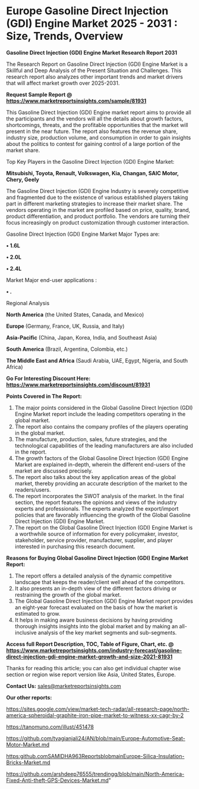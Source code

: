 # Europe Gasoline Direct Injection (GDI) Engine Market 2025 - 2031 : Size, Trends, Overview

<strong>Gasoline Direct Injection (GDI) Engine Market Research Report 2031</strong>

The Research Report on Gasoline Direct Injection (GDI) Engine Market is a Skillful and Deep Analysis of the Present Situation and Challenges. This research report also analyzes other important trends and market drivers that will affect market growth over 2025-2031.

<strong>Request Sample Report @ <a href=https://www.marketreportsinsights.com/sample/81931>https://www.marketreportsinsights.com/sample/81931</a></strong>

This Gasoline Direct Injection (GDI) Engine market report aims to provide all the participants and the vendors will all the details about growth factors, shortcomings, threats, and the profitable opportunities that the market will present in the near future. The report also features the revenue share, industry size, production volume, and consumption in order to gain insights about the politics to contest for gaining control of a large portion of the market share.

Top Key Players in the Gasoline Direct Injection (GDI) Engine Market:

<strong>Mitsubishi, Toyota, Renault, Volkswagen, Kia, Changan, SAIC Motor, Chery, Geely</strong>

The Gasoline Direct Injection (GDI) Engine Industry is severely competitive and fragmented due to the existence of various established players taking part in different marketing strategies to increase their market share. The vendors operating in the market are profiled based on price, quality, brand, product differentiation, and product portfolio. The vendors are turning their focus increasingly on product customization through customer interaction.

Gasoline Direct Injection (GDI) Engine Market Major Types are:

<strong>• 1.6L

• 2.0L

• 2.4L</strong>

Market Major end-user applications :

<strong>• .</strong>

Regional Analysis

</u><strong><b>North America</b></strong> (the United States, Canada, and Mexico)

<strong><b>Europe </b></strong>(Germany, France, UK, Russia, and Italy)

<strong><b>Asia-Pacific</b></strong> (China, Japan, Korea, India, and Southeast Asia)

<strong><b>South America</b></strong> (Brazil, Argentina, Colombia, etc.)

<strong><b>The Middle East and Africa</b></strong> (Saudi Arabia, UAE, Egypt, Nigeria, and South Africa)

<strong>Go For Interesting Discount Here: <a href=https://www.marketreportsinsights.com/discount/81931>https://www.marketreportsinsights.com/discount/81931</a></strong>

<strong>Points Covered in The Report:</strong>
<ol>
  <li>The major points considered in the Global Gasoline Direct Injection (GDI) Engine Market report include the leading competitors operating in the global market.</li>
  <li>The report also contains the company profiles of the players operating in the global market.</li>
  <li>The manufacture, production, sales, future strategies, and the technological capabilities of the leading manufacturers are also included in the report.</li>
  <li>The growth factors of the Global Gasoline Direct Injection (GDI) Engine Market are explained in-depth, wherein the different end-users of the market are discussed precisely.</li>
  <li>The report also talks about the key application areas of the global market, thereby providing an accurate description of the market to the readers/users.</li>
  <li>The report incorporates the SWOT analysis of the market. In the final section, the report features the opinions and views of the industry experts and professionals. The experts analyzed the export/import policies that are favorably influencing the growth of the Global Gasoline Direct Injection (GDI) Engine Market.</li>
  <li>The report on the Global Gasoline Direct Injection (GDI) Engine Market is a worthwhile source of information for every policymaker, investor, stakeholder, service provider, manufacturer, supplier, and player interested in purchasing this research document.</li>
</ol>
<strong>Reasons for Buying Global Gasoline Direct Injection (GDI) Engine Market Report:</strong>

<ol>
  <li>The report offers a detailed analysis of the dynamic competitive landscape that keeps the reader/client well ahead of the competitors.</li>
  <li>It also presents an in-depth view of the different factors driving or restraining the growth of the global market.</li>
  <li>The Global Gasoline Direct Injection (GDI) Engine Market report provides an eight-year forecast evaluated on the basis of how the market is estimated to grow.</li>
  <li>It helps in making aware business decisions by having providing thorough insights insights into the global market and by making an all-inclusive analysis of the key market segments and sub-segments.</li>
</ol>
<strong>Access full Report Description, TOC, Table of Figure, Chart, etc. @ <a href=https://www.marketreportsinsights.com/industry-forecast/gasoline-direct-injection-gdi-engine-market-growth-and-size-2021-81931>https://www.marketreportsinsights.com/industry-forecast/gasoline-direct-injection-gdi-engine-market-growth-and-size-2021-81931</a></strong>


Thanks for reading this article; you can also get individual chapter wise section or region wise report version like Asia, United States, Europe.

<strong>Contact Us:</strong>
sales@marketreportsinsights.com

<strong>Our other reports:</strong>

<a href=https://sites.google.com/view/market-tech-radar/all-research-page/north-america-spheroidal-graphite-iron-pipe-market-to-witness-xx-cagr-by-2>https://sites.google.com/view/market-tech-radar/all-research-page/north-america-spheroidal-graphite-iron-pipe-market-to-witness-xx-cagr-by-2</a>

<a href=https://tanomuno.com/illust/451478>https://tanomuno.com/illust/451478</a>

<a href=https://github.com/tyagianjali24/AN/blob/main/Europe-Automotive-Seat-Motor-Market.md>https://github.com/tyagianjali24/AN/blob/main/Europe-Automotive-Seat-Motor-Market.md</a>

<a href=https:github.comSAMIDHA963ReportsblobmainEurope-Silica-Insulation-Bricks-Market.md>https:github.comSAMIDHA963ReportsblobmainEurope-Silica-Insulation-Bricks-Market.md</a>

<a href=https://github.com/arshdeep76555/trendingg/blob/main/North-America-Fixed-Anti-theft-GPS-Devices-Market.md>https://github.com/arshdeep76555/trendingg/blob/main/North-America-Fixed-Anti-theft-GPS-Devices-Market.md</a>"
